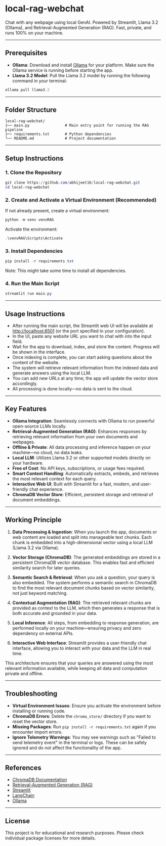# local-rag-webchat
Chat with any webpage using local GenAI. Powered by Streamlit, Llama 3.2 (Ollama), and Retrieval-Augmented Generation (RAG). Fast, private, and runs 100% on your machine.

---

## Prerequisites

- **Ollama**: Download and install [Ollama](https://ollama.com/download) for your platform. Make sure the Ollama service is running before starting the app.
- **Llama 3.2 Model**: Pull the Llama 3.2 model by running the following command in your terminal:

```powershell
ollama pull llama3.2
```

---

## Folder Structure

```
local-rag-webchat/
├── main.py                # Main entry point for running the RAG pipeline
├── requirements.txt       # Python dependencies
└── README.md              # Project documentation

```

---


## Setup Instructions

### 1. Clone the Repository

```powershell
git clone https://github.com/abhijeet16/local-rag-webchat.git
cd local-rag-webchat
```

### 2. Create and Activate a Virtual Environment (Recommended)

If not already present, create a virtual environment:

```powershell
python -m venv venvRAG
```

Activate the environment:

```powershell
.\venvRAG\Scripts\Activate
```

### 3. Install Dependencies

```powershell
pip install -r requirements.txt
```
Note: This might take some time to install all dependencies.

### 4. Run the Main Script

```powershell
streamlit run main.py
```

---


## Usage Instructions

- After running the main script, the Streamlit web UI will be available at [http://localhost:8501](http://localhost:8501) (or the port specified in your configuration).
- In the UI, paste any website URL you want to chat with into the input field.
- Wait for the app to download, index, and store the content. Progress will be shown in the interface.
- Once indexing is complete, you can start asking questions about the content of the website.
- The system will retrieve relevant information from the indexed data and generate answers using the local LLM.
- You can add new URLs at any time; the app will update the vector store accordingly.
- All processing is done locally—no data is sent to the cloud.

---

## Key Features

- **Ollama Integration**: Seamlessly connects with Ollama to run powerful open-source LLMs locally.
- **Retrieval-Augmented Generation (RAG)**: Enhances responses by retrieving relevant information from your own documents and webpages.
- **Offline & Private**: All data processing and inference happen on your machine—no cloud, no data leaks.
- **Local LLM**: Utilizes Llama 3.2 or other supported models directly on your hardware.
- **Free of Cost**: No API keys, subscriptions, or usage fees required.
- **Smart Context Handling**: Automatically extracts, embeds, and retrieves the most relevant context for each query.
- **Interactive Web UI**: Built with Streamlit for a fast, modern, and user-friendly chat experience.
- **ChromaDB Vector Store**: Efficient, persistent storage and retrieval of document embeddings.

---


## Working Principle

1. **Data Processing & Ingestion**: When you launch the app, documents or web content are loaded and split into manageable text chunks. Each chunk is embedded into a high-dimensional vector using a local LLM (Llama 3.2 via Ollama).

2. **Vector Storage (ChromaDB)**: The generated embeddings are stored in a persistent ChromaDB vector database. This enables fast and efficient similarity search for later queries.

3. **Semantic Search & Retrieval**: When you ask a question, your query is also embedded. The system performs a semantic search in ChromaDB to find the most relevant document chunks based on vector similarity, not just keyword matching.

4. **Contextual Augmentation (RAG)**: The retrieved relevant chunks are provided as context to the LLM, which then generates a response that is both accurate and grounded in your data.

5. **Local Inference**: All steps, from embedding to response generation, are performed locally on your machine—ensuring privacy and zero dependency on external APIs.

6. **Interactive Web Interface**: Streamlit provides a user-friendly chat interface, allowing you to interact with your data and the LLM in real time.

This architecture ensures that your queries are answered using the most relevant information available, while keeping all data and computation private and offline.

---


## Troubleshooting

- **Virtual Environment Issues**: Ensure you activate the environment before installing or running code.
- **ChromaDB Errors**: Delete the `chroma_store/` directory if you want to reset the vector store.
- **Missing Packages**: Run `pip install -r requirements.txt` again if you encounter import errors.
- **Ignore Telemetry Warnings**: You may see warnings such as "Failed to send telemetry event" in the terminal or logs. These can be safely ignored and do not affect the functionality of the app.

---

## References

- [ChromaDB Documentation](https://docs.trychroma.com/)
- [Retrieval-Augmented Generation (RAG)](https://www.pinecone.io/learn/retrieval-augmented-generation/)
- [Streamlit](https://streamlit.io/)
- [LangChain](https://python.langchain.com/)
- [Ollama](https://ollama.com/)

---

## License

This project is for educational and research purposes. Please check individual package licenses for more details.
